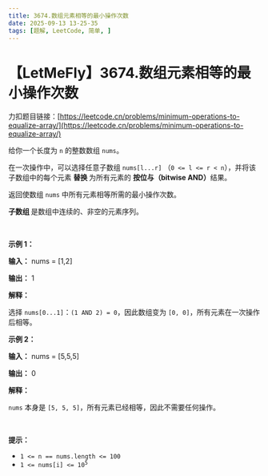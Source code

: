 ```yaml
---
title: 3674.数组元素相等的最小操作次数
date: 2025-09-13 13-25-35
tags: [题解, LeetCode, 简单, ]
---
```


# 【LetMeFly】3674.数组元素相等的最小操作次数

力扣题目链接：[https://leetcode.cn/problems/minimum-operations-to-equalize-array/](https://leetcode.cn/problems/minimum-operations-to-equalize-array/)

<p>给你一个长度为 <code>n</code> 的整数数组 <code>nums</code>。</p>

<p>在一次操作中，可以选择任意子数组 <code>nums[l...r]</code> （<code>0 &lt;= l &lt;= r &lt; n</code>），并将该子数组中的每个元素&nbsp;<strong>替换&nbsp;</strong>为所有元素的&nbsp;<strong>按位与（bitwise AND）</strong>结果。</p>

<p>返回使数组 <code>nums</code> 中所有元素相等所需的最小操作次数。</p>

<p><strong>子数组&nbsp;</strong>是数组中连续的、非空的元素序列。</p>

<p>&nbsp;</p>

<p><strong class="example">示例 1：</strong></p>

<div class="example-block">
<p><strong>输入：</strong> <span class="example-io">nums = [1,2]</span></p>

<p><strong>输出：</strong> <span class="example-io">1</span></p>

<p><strong>解释：</strong></p>

<p>选择 <code>nums[0...1]</code>：<code>(1 AND 2) = 0</code>，因此数组变为 <code>[0, 0]</code>，所有元素在一次操作后相等。</p>
</div>

<p><strong class="example">示例 2：</strong></p>

<div class="example-block">
<p><strong>输入：</strong> <span class="example-io">nums = [5,5,5]</span></p>

<p><strong>输出：</strong> <span class="example-io">0</span></p>

<p><strong>解释：</strong></p>

<p><code>nums</code> 本身是 <code>[5, 5, 5]</code>，所有元素已经相等，因此不需要任何操作。</p>
</div>

<p>&nbsp;</p>

<p><strong>提示：</strong></p>

<ul>
	<li><code>1 &lt;= n == nums.length &lt;= 100</code></li>
	<li><code>1 &lt;= nums[i] &lt;= 10<sup>5</sup></code></li>
</ul>


    